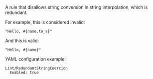 A rule that disallows string conversion in string interpolation,
which is redundant.

For example, this is considered invalid:

```
"Hello, #{name.to_s}"
```

And this is valid:

```
"Hello, #{name}"
```

YAML configuration example:

```
Lint/RedundantStringCoercion
  Enabled: true
```
